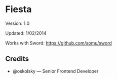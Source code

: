 # Fiesta

Version: 1.0

Updated: 1/02/2014

Works with Sword: https://github.com/somu/sword

## Credits

* @oskolsky — Senior Frontend Developer
